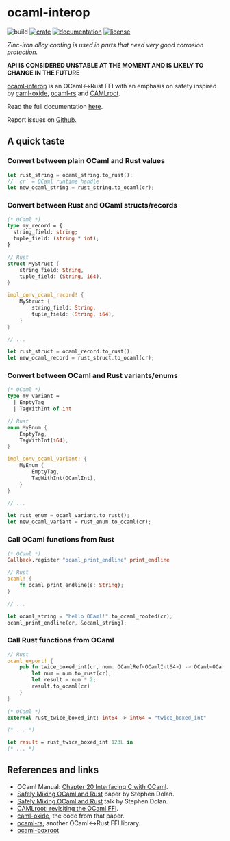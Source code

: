 # ocaml-interop

![build](https://github.com/simplestaking/ocaml-interop/workflows/build/badge.svg)
[![crate](https://img.shields.io/crates/v/ocaml-interop.svg)](https://crates.io/crates/ocaml-interop)
[![documentation](https://docs.rs/ocaml-interop/badge.svg)](https://docs.rs/ocaml-interop)
[![license](https://img.shields.io/crates/l/ocaml-interop.svg)](https://github.com/simplestaking/ocaml-interop/blob/master/LICENSE)

_Zinc-iron alloy coating is used in parts that need very good corrosion protection._

**API IS CONSIDERED UNSTABLE AT THE MOMENT AND IS LIKELY TO CHANGE IN THE FUTURE**

[ocaml-interop](https://github.com/simplestaking/ocaml-interop) is an OCaml<->Rust FFI with an emphasis on safety inspired by [caml-oxide](https://github.com/stedolan/caml-oxide), [ocaml-rs](https://github.com/zshipko/ocaml-rs) and [CAMLroot](https://arxiv.org/abs/1812.04905).

Read the full documentation [here](https://docs.rs/ocaml-interop/).

Report issues on [Github](https://github.com/simplestaking/ocaml-interop/issues).

## A quick taste

### Convert between plain OCaml and Rust values

```rust
let rust_string = ocaml_string.to_rust();
// `cr` = OCaml runtime handle
let new_ocaml_string = rust_string.to_ocaml(cr);
```

### Convert between Rust and OCaml structs/records

```ocaml
(* OCaml *)
type my_record = {
  string_field: string;
  tuple_field: (string * int);
}
```

```rust
// Rust
struct MyStruct {
    string_field: String,
    tuple_field: (String, i64),
}

impl_conv_ocaml_record! {
    MyStruct {
        string_field: String,
        tuple_field: (String, i64),
    }
}

// ...

let rust_struct = ocaml_record.to_rust();
let new_ocaml_record = rust_struct.to_ocaml(cr);
```

### Convert between OCaml and Rust variants/enums

```ocaml
(* OCaml *)
type my_variant =
  | EmptyTag
  | TagWithInt of int
```

```rust
// Rust
enum MyEnum {
    EmptyTag,
    TagWithInt(i64),
}

impl_conv_ocaml_variant! {
    MyEnum {
        EmptyTag,
        TagWithInt(OCamlInt),
    }
}

// ...

let rust_enum = ocaml_variant.to_rust();
let new_ocaml_variant = rust_enum.to_ocaml(cr);
```

### Call OCaml functions from Rust

```ocaml
(* OCaml *)
Callback.register "ocaml_print_endline" print_endline
```

```rust
// Rust
ocaml! {
    fn ocaml_print_endline(s: String);
}

// ...

let ocaml_string = "hello OCaml!".to_ocaml_rooted(cr);
ocaml_print_endline(cr, &ocaml_string);
```

### Call Rust functions from OCaml

```rust
// Rust
ocaml_export! {
    pub fn twice_boxed_int(cr, num: OCamlRef<OCamlInt64>) -> OCaml<OCamlInt64> {
        let num = num.to_rust(cr);
        let result = num * 2;
        result.to_ocaml(cr)
    }
}
```

```ocaml
(* OCaml *)
external rust_twice_boxed_int: int64 -> int64 = "twice_boxed_int"

(* ... *)

let result = rust_twice_boxed_int 123L in
(* ... *)
```

## References and links

- OCaml Manual: [Chapter 20  Interfacing C with OCaml](https://caml.inria.fr/pub/docs/manual-ocaml/intfc.html).
- [Safely Mixing OCaml and Rust](https://docs.google.com/viewer?a=v&pid=sites&srcid=ZGVmYXVsdGRvbWFpbnxtbHdvcmtzaG9wcGV8Z3g6NDNmNDlmNTcxMDk1YTRmNg) paper by Stephen Dolan.
- [Safely Mixing OCaml and Rust](https://www.youtube.com/watch?v=UXfcENNM_ts) talk by Stephen Dolan.
- [CAMLroot: revisiting the OCaml FFI](https://arxiv.org/abs/1812.04905).
- [caml-oxide](https://github.com/stedolan/caml-oxide), the code from that paper.
- [ocaml-rs](https://github.com/zshipko/ocaml-rs), another OCaml<->Rust FFI library.
- [ocaml-boxroot](https://gitlab.com/ocaml-rust/ocaml-boxroot)
